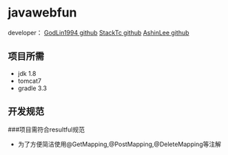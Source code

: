 # javawebfun
developer：
[GodLin1994 github](https://github.com/GodLin1994)
[StackTc github](https://github.com/StackTc)
[AshinLee github](https://github.com/AshinLee)

## 项目所需

- jdk 1.8
- tomcat7
- gradle 3.3


## 开发规范

###项目需符合resultful规范

- 为了方便简洁使用@GetMapping,@PostMapping,@DeleteMapping等注解